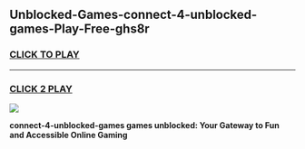 
## Unblocked-Games-connect-4-unblocked-games-Play-Free-ghs8r
<h3>
<a href="https://premium76.site?title=connect-4-unblocked-games&ref=18A">CLICK TO PLAY</a></h3>
<hr>

<h3>
<a href="https://premium76.site?title=connect-4-unblocked-games&ref=18A">CLICK 2 PLAY</a>
  
</h3>

<a href="https://premium76.site?title=connect-4-unblocked-games&ref=18A"><img src="https://clearcache.store/games.png"></a>


**connect-4-unblocked-games games unblocked: Your Gateway to Fun and Accessible Online Gaming**
